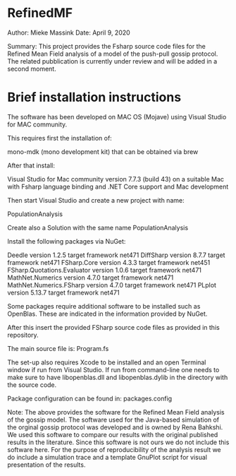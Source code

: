 # RefinedMF

Author: Mieke Massink
Date: April 9, 2020

Summary:
This project provides the Fsharp source code files for the Refined Mean Field analysis of a model of the push-pull gossip protocol.
The related pubblication is currently under review and will be added in a second moment.

# Brief installation instructions

The software has been developed on MAC OS (Mojave) using Visual Studio for MAC community.

This requires first the installation of:

   mono-mdk (mono development kit) that can be obtained via brew

After that install:

   Visual Studio for Mac community version 7.7.3 (build 43) on a suitable Mac
   with Fsharp language binding and .NET Core support and Mac development

Then start Visual Studio and create a new project with name:

   PopulationAnalysis

Create also a Solution with the same name PopulationAnalysis

Install the following packages via NuGet:

   Deedle version 1.2.5 target framework net471
   DiffSharp version 8.7.7 target framework net471
   FSharp.Core version 4.3.3 target framework net451
   FSharp.Quotations.Evaluator version 1.0.6 target framework net471
   MathNet.Numerics version 4.7.0 target framework net471
   MathNet.Numerics.FSharp version 4.7.0 target framework net471
   PLplot version 5.13.7 target framework net471

Some packages require additional software to be installed such as OpenBlas. 
These are indicated in the information provided by NuGet.

After this insert the provided FSharp source code files as provided in this repository.

The main source file is: Program.fs

The set-up also requires Xcode to be installed and an open Terminal window if run from
Visual Studio. If run from command-line one needs to make sure to have libopenblas.dll and libopenblas.dylib in the directory with the source code.

Package configuration can be found in: packages.config

Note: The above provides the software for the Refined Mean Field analysis of
the gossip model. 
The software used for the Java-based simulation of the orginal gossip protocol was 
developed and is owned by Rena Bahkshi. We used this software to compare our
results with the original published results in the literature. 
Since this software is not ours we do not include this software
here. For the purpose of reproducibility of the analysis result we do include
a simulation trace and a template GnuPlot script for visual presentation of
the results.

